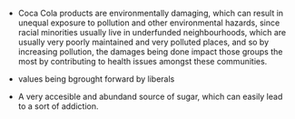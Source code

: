 - Coca Cola products are environmentally damaging, which can result in unequal exposure to pollution and other environmental hazards, since  racial minorities usually live in underfunded neighbourhoods, which are usually very poorly maintained and very polluted places, and so by increasing pollution, the damages being done impact those groups the most by contributing to health issues amongst these communities.

- values being bgrought forward by liberals
- A very accesible and abundand source of sugar, which can easily lead to a sort of addiction. 
